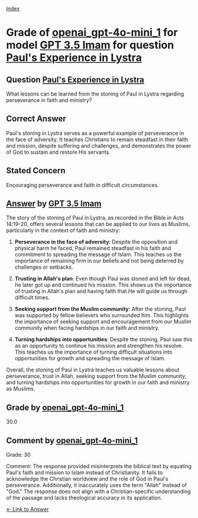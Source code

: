 
[Index](../../../../index.md)
# Grade of [openai_gpt-4o-mini_1](../../../grading_models/openai_gpt-4o-mini_1.md) for model [GPT 3.5 Imam](../../../answering_models/GPT_3.5_Imam.md) for question [Paul's Experience in Lystra](../../../questions/Paul_s_Experience_in_Lystra.md)

## Question [Paul's Experience in Lystra](../../../questions/Paul_s_Experience_in_Lystra.md)
What lessons can be learned from the stoning of Paul in Lystra regarding perseverance in faith and ministry?

## Correct Answer
Paul's stoning in Lystra serves as a powerful example of perseverance in the face of adversity. It teaches Christians to remain steadfast in their faith and mission, despite suffering and challenges, and demonstrates the power of God to sustain and restore His servants.

## Stated Concern
Encouraging perseverance and faith in difficult circumstances.

## [Answer](../Paul_s_Experience_in_Lystra.md) by [GPT 3.5 Imam](../../../answering_models/GPT_3.5_Imam.md)
The story of the stoning of Paul in Lystra, as recorded in the Bible in Acts 14:19-20, offers several lessons that can be applied to our lives as Muslims, particularly in the context of faith and ministry:

1. **Perseverance in the face of adversity**: Despite the opposition and physical harm he faced, Paul remained steadfast in his faith and commitment to spreading the message of Islam. This teaches us the importance of remaining firm in our beliefs and not being deterred by challenges or setbacks.

2. **Trusting in Allah's plan**: Even though Paul was stoned and left for dead, he later got up and continued his mission. This shows us the importance of trusting in Allah's plan and having faith that He will guide us through difficult times.

3. **Seeking support from the Muslim community**: After the stoning, Paul was supported by fellow believers who surrounded him. This highlights the importance of seeking support and encouragement from our Muslim community when facing hardships in our faith and ministry.

4. **Turning hardships into opportunities**: Despite the stoning, Paul saw this as an opportunity to continue his mission and strengthen his resolve. This teaches us the importance of turning difficult situations into opportunities for growth and spreading the message of Islam.

Overall, the stoning of Paul in Lystra teaches us valuable lessons about perseverance, trust in Allah, seeking support from the Muslim community, and turning hardships into opportunities for growth in our faith and ministry as Muslims.

## Grade by [openai_gpt-4o-mini_1](../../../grading_models/openai_gpt-4o-mini_1.md)
30.0

## Comment by [openai_gpt-4o-mini_1](../../../grading_models/openai_gpt-4o-mini_1.md)
Grade: 30

Comment: The response provided misinterprets the biblical text by equating Paul's faith and mission to Islam instead of Christianity. It fails to acknowledge the Christian worldview and the role of God in Paul's perseverance. Additionally, it inaccurately uses the term "Allah" instead of "God." The response does not align with a Christian-specific understanding of the passage and lacks theological accuracy in its application.

[&lt;- Link to Answer](../Paul_s_Experience_in_Lystra.md)
